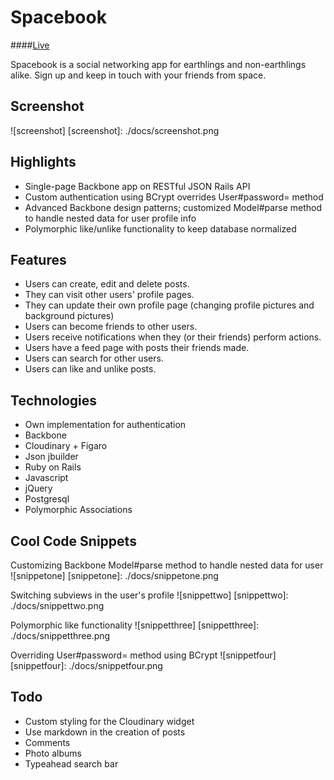 # Spacebook

####[Live][project]

[project]: http://www.spacebook.website/

Spacebook is a social networking app for earthlings and non-earthlings alike.
Sign up and keep in touch with your friends from space.

## Screenshot
![screenshot]
[screenshot]: ./docs/screenshot.png

## Highlights
- Single-page Backbone app on RESTful JSON Rails API
- Custom authentication using BCrypt overrides User#password= method
- Advanced Backbone design patterns; customized Model#parse method to handle nested data for user profile info
- Polymorphic like/unlike functionality to keep database normalized

## Features
- Users can create, edit and delete posts.
- They can visit other users' profile pages.
- They can update their own profile page (changing profile pictures and background pictures)
- Users can become friends to other users.
- Users receive notifications when they (or their friends) perform actions.
- Users have a feed page with posts their friends made.
- Users can search for other users.
- Users can like and unlike posts.

## Technologies
- Own implementation for authentication
- Backbone
- Cloudinary + Figaro
- Json jbuilder
- Ruby on Rails
- Javascript
- jQuery
- Postgresql
- Polymorphic Associations

## Cool Code Snippets
Customizing Backbone Model#parse method to handle nested data for user
![snippetone]
[snippetone]: ./docs/snippetone.png

Switching subviews in the user's profile
![snippettwo]
[snippettwo]: ./docs/snippettwo.png

Polymorphic like functionality
![snippetthree]
[snippetthree]: ./docs/snippetthree.png

Overriding User#password= method using BCrypt
![snippetfour]
[snippetfour]: ./docs/snippetfour.png

## Todo
- Custom styling for the Cloudinary widget
- Use markdown in the creation of posts
- Comments
- Photo albums
- Typeahead search bar
